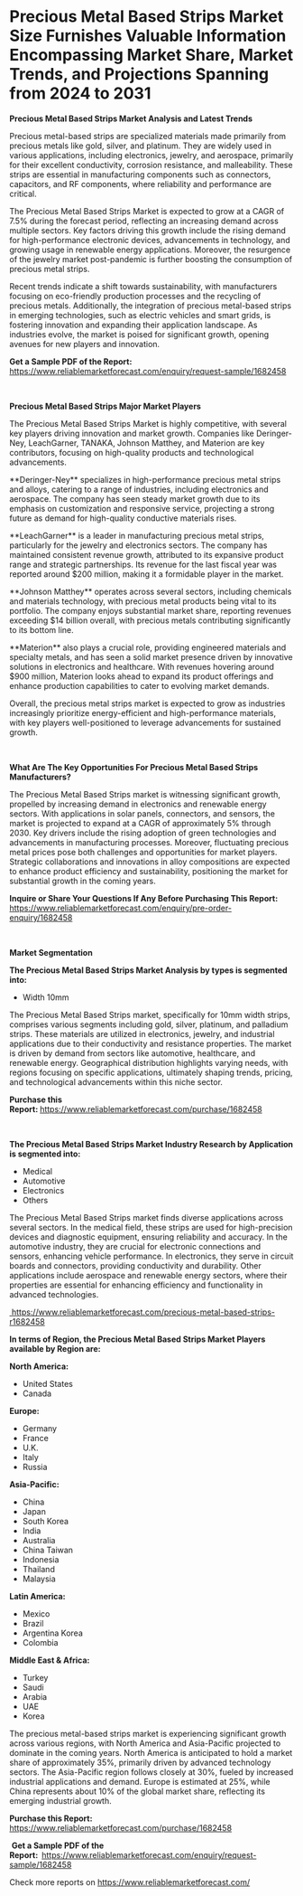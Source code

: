 <p><h1>Precious Metal Based Strips Market Size Furnishes Valuable Information Encompassing Market Share, Market Trends, and Projections Spanning from 2024 to 2031</h1></p><p><strong>Precious Metal Based Strips Market Analysis and Latest Trends</strong></p>
<p><p>Precious metal-based strips are specialized materials made primarily from precious metals like gold, silver, and platinum. They are widely used in various applications, including electronics, jewelry, and aerospace, primarily for their excellent conductivity, corrosion resistance, and malleability. These strips are essential in manufacturing components such as connectors, capacitors, and RF components, where reliability and performance are critical.</p><p>The Precious Metal Based Strips Market is expected to grow at a CAGR of 7.5% during the forecast period, reflecting an increasing demand across multiple sectors. Key factors driving this growth include the rising demand for high-performance electronic devices, advancements in technology, and growing usage in renewable energy applications. Moreover, the resurgence of the jewelry market post-pandemic is further boosting the consumption of precious metal strips.</p><p>Recent trends indicate a shift towards sustainability, with manufacturers focusing on eco-friendly production processes and the recycling of precious metals. Additionally, the integration of precious metal-based strips in emerging technologies, such as electric vehicles and smart grids, is fostering innovation and expanding their application landscape. As industries evolve, the market is poised for significant growth, opening avenues for new players and innovation.</p></p>
<p><strong>Get a Sample PDF of the Report:&nbsp;</strong> <a href="https://www.reliablemarketforecast.com/enquiry/request-sample/1682458?utm_campaign=1890&utm_medium=2&utm_source=Github&utm_content=ia&utm_term=30122024&utm_id=precious-metal-based-strips">https://www.reliablemarketforecast.com/enquiry/request-sample/1682458</a></p>
<p>&nbsp;</p>
<p><strong>Precious Metal Based Strips Major Market Players</strong></p>
<p><p>The Precious Metal Based Strips Market is highly competitive, with several key players driving innovation and market growth. Companies like Deringer-Ney, LeachGarner, TANAKA, Johnson Matthey, and Materion are key contributors, focusing on high-quality products and technological advancements.</p><p>**Deringer-Ney** specializes in high-performance precious metal strips and alloys, catering to a range of industries, including electronics and aerospace. The company has seen steady market growth due to its emphasis on customization and responsive service, projecting a strong future as demand for high-quality conductive materials rises.</p><p>**LeachGarner** is a leader in manufacturing precious metal strips, particularly for the jewelry and electronics sectors. The company has maintained consistent revenue growth, attributed to its expansive product range and strategic partnerships. Its revenue for the last fiscal year was reported around $200 million, making it a formidable player in the market.</p><p>**Johnson Matthey** operates across several sectors, including chemicals and materials technology, with precious metal products being vital to its portfolio. The company enjoys substantial market share, reporting revenues exceeding $14 billion overall, with precious metals contributing significantly to its bottom line.</p><p>**Materion** also plays a crucial role, providing engineered materials and specialty metals, and has seen a solid market presence driven by innovative solutions in electronics and healthcare. With revenues hovering around $900 million, Materion looks ahead to expand its product offerings and enhance production capabilities to cater to evolving market demands.</p><p>Overall, the precious metal strips market is expected to grow as industries increasingly prioritize energy-efficient and high-performance materials, with key players well-positioned to leverage advancements for sustained growth.</p></p>
<p>&nbsp;</p>
<p><strong>What Are The Key Opportunities For Precious Metal Based Strips Manufacturers?</strong></p>
<p><p>The Precious Metal Based Strips market is witnessing significant growth, propelled by increasing demand in electronics and renewable energy sectors. With applications in solar panels, connectors, and sensors, the market is projected to expand at a CAGR of approximately 5% through 2030. Key drivers include the rising adoption of green technologies and advancements in manufacturing processes. Moreover, fluctuating precious metal prices pose both challenges and opportunities for market players. Strategic collaborations and innovations in alloy compositions are expected to enhance product efficiency and sustainability, positioning the market for substantial growth in the coming years.</p></p>
<p><strong>Inquire or Share Your Questions If Any Before Purchasing This Report:</strong> <a href="https://www.reliablemarketforecast.com/enquiry/pre-order-enquiry/1682458?utm_campaign=1890&utm_medium=2&utm_source=Github&utm_content=ia&utm_term=30122024&utm_id=precious-metal-based-strips">https://www.reliablemarketforecast.com/enquiry/pre-order-enquiry/1682458</a></p>
<p>&nbsp;</p>
<p><strong>Market Segmentation</strong></p>
<p><strong>The Precious Metal Based Strips Market Analysis by types is segmented into:</strong></p>
<p><ul><li>Width 10mm</li></ul></p>
<p><p>The Precious Metal Based Strips market, specifically for 10mm width strips, comprises various segments including gold, silver, platinum, and palladium strips. These materials are utilized in electronics, jewelry, and industrial applications due to their conductivity and resistance properties. The market is driven by demand from sectors like automotive, healthcare, and renewable energy. Geographical distribution highlights varying needs, with regions focusing on specific applications, ultimately shaping trends, pricing, and technological advancements within this niche sector.</p></p>
<p><strong>Purchase this Report:&nbsp;</strong><a href="https://www.reliablemarketforecast.com/purchase/1682458?utm_campaign=1890&utm_medium=2&utm_source=Github&utm_content=ia&utm_term=30122024&utm_id=precious-metal-based-strips">https://www.reliablemarketforecast.com/purchase/1682458</a></p>
<p>&nbsp;</p>
<p><strong>The Precious Metal Based Strips Market Industry Research by Application is segmented into:</strong></p>
<p><ul><li>Medical</li><li>Automotive</li><li>Electronics</li><li>Others</li></ul></p>
<p><p>The Precious Metal Based Strips market finds diverse applications across several sectors. In the medical field, these strips are used for high-precision devices and diagnostic equipment, ensuring reliability and accuracy. In the automotive industry, they are crucial for electronic connections and sensors, enhancing vehicle performance. In electronics, they serve in circuit boards and connectors, providing conductivity and durability. Other applications include aerospace and renewable energy sectors, where their properties are essential for enhancing efficiency and functionality in advanced technologies.</p></p>
<p><a href="https://www.reliablemarketforecast.com/precious-metal-based-strips-r1682458?utm_campaign=1890&utm_medium=2&utm_source=Github&utm_content=ia&utm_term=30122024&utm_id=precious-metal-based-strips">&nbsp;https://www.reliablemarketforecast.com/precious-metal-based-strips-r1682458</a></p>
<p><strong>In terms of Region, the Precious Metal Based Strips Market Players available by Region are:</strong></p>
<p>
    <p> <strong> North America: </strong>
        <ul>
            <li>United States</li>
            <li>Canada</li>
        </ul>
        </p> 
    <p> <strong> Europe: </strong>
        <ul>
            <li>Germany</li>
            <li>France</li>
            <li>U.K.</li>
            <li>Italy</li>
            <li>Russia</li>
        </ul>
        </p> 
    <p> <strong> Asia-Pacific: </strong>
        <ul>
            <li>China</li>
            <li>Japan</li>
            <li>South Korea</li>
            <li>India</li>
            <li>Australia</li>
            <li>China Taiwan</li>
            <li>Indonesia</li>
            <li>Thailand</li>
            <li>Malaysia</li>
        </ul>
        </p> 
    <p> <strong> Latin America: </strong>
        <ul>
            <li>Mexico</li>
            <li>Brazil</li>
            <li>Argentina Korea</li>
            <li>Colombia</li>
        </ul>
        </p> 
    <p> <strong> Middle East & Africa: </strong>
        <ul>
            <li>Turkey</li>
            <li>Saudi</li>
            <li>Arabia</li>
            <li>UAE</li>
            <li>Korea</li>
        </ul>
    </p>
    </p>
<p><p>The precious metal-based strips market is experiencing significant growth across various regions, with North America and Asia-Pacific projected to dominate in the coming years. North America is anticipated to hold a market share of approximately 35%, primarily driven by advanced technology sectors. The Asia-Pacific region follows closely at 30%, fueled by increased industrial applications and demand. Europe is estimated at 25%, while China represents about 10% of the global market share, reflecting its emerging industrial growth.</p></p>
<p><strong>Purchase this Report: </strong><a href="https://www.reliablemarketforecast.com/purchase/1682458?utm_campaign=1890&utm_medium=2&utm_source=Github&utm_content=ia&utm_term=30122024&utm_id=precious-metal-based-strips">https://www.reliablemarketforecast.com/purchase/1682458</a></p>
<p>&nbsp;<strong>Get a Sample PDF of the Report:&nbsp;&nbsp;</strong><a href="https://www.reliablemarketforecast.com/enquiry/request-sample/1682458?utm_campaign=1890&utm_medium=2&utm_source=Github&utm_content=ia&utm_term=30122024&utm_id=precious-metal-based-strips">https://www.reliablemarketforecast.com/enquiry/request-sample/1682458</a></p>
<p><strong></strong></p>
<p>Check more reports on <a href="https://www.reliablemarketforecast.com/?utm_campaign=1890&utm_medium=2&utm_source=Github&utm_content=ia&utm_term=30122024&utm_id=precious-metal-based-strips">https://www.reliablemarketforecast.com/</a></p>